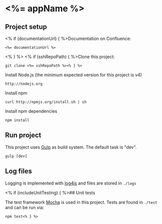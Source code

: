 # <%= appName %>

## Project setup

<% if (documentationUrl) { %>Documentation on Confluence:

    <%= documentationUrl %>
<% } %>
<% if (sshRepoPath) { %>Clone this project:

    git clone <%= sshRepoPath %><% } %>

Install Node.js (the minimum expected version for this project is v4)

    http://nodejs.org

Install npm

    curl http://npmjs.org/install.sh | sh

Install npm dependencies

    npm install

## Run project

This project uses [Gulp](http://gulpjs.com/) as build system. The default task is "dev".

    gulp [dev]

## Log files

Logging is implemented with [log4js](https://github.com/nomiddlename/log4js-node) and files are stored
in `./logs`

<% if (includeUnitTesting) { %>## Unit tests

The test framework [Mocha](http://mochajs.org) is used in this project. Tests are found in `./test` and
can be run via:

    npm test<% } %>
